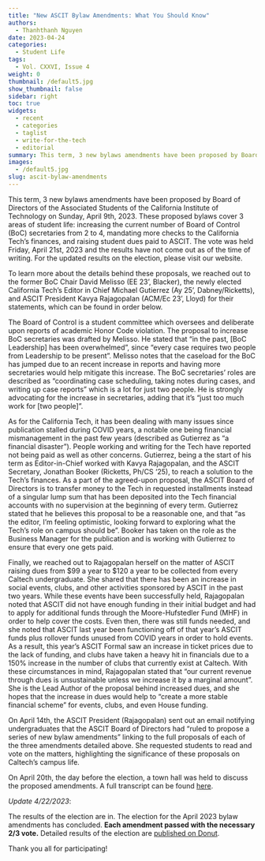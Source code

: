 ```yaml
---
title: "New ASCIT Bylaw Amendments: What You Should Know"
authors:
  - Thanhthanh Nguyen
date: 2023-04-24
categories:
  - Student Life
tags:
  - Vol. CXXVI, Issue 4
weight: 0
thumbnail: /default5.jpg
show_thumbnail: false
sidebar: right
toc: true
widgets:
  - recent
  - categories
  - taglist
  - write-for-the-tech
  - editorial
summary: This term, 3 new bylaws amendments have been proposed by Board of Directors of the Associated Students of the California Institute of Technology.
images:
  - /default5.jpg
slug: ascit-bylaw-amendments
---
```


This term, 3 new bylaws amendments have been proposed by Board of Directors of the Associated Students of the California Institute of Technology on Sunday, April 9th, 2023. These proposed bylaws cover 3 areas of student life: increasing the current number of Board of Control (BoC) secretaries from 2 to 4, mandating more checks to the California Tech’s finances, and raising student dues paid to ASCIT. The vote was held Friday, April 21st, 2023 and the results have not come out as of the time of writing. For the updated results on the election, please visit our website.

To learn more about the details behind these proposals, we reached out to the former BoC Chair David Melisso (EE 23’, Blacker), the newly elected California Tech’s Editor in Chief Michael Gutierrez (Ay 25’, Dabney/Ricketts), and ASCIT President Kavya Rajagopalan (ACM/Ec 23’, Lloyd) for their statements, which can be found in order below.

The Board of Control is a student committee which oversees and deliberate upon reports of academic Honor Code violation. The proposal to increase BoC secretaries was drafted by Melisso. He stated that “in the past, [BoC Leadership] has been overwhelmed”, since “every case requires two people from Leadership to be present”. Melisso notes that the caseload for the BoC has jumped due to an recent increase in reports and having more secretaries would help mitigate this increase. The BoC secretaries’ roles are described as “coordinating case scheduling, taking notes during cases, and writing up case reports” which is a lot for just two people. He is strongly advocating for the increase in secretaries, adding that it’s “just too much work for [two people]”.

As for the California Tech, it has been dealing with many issues since publication stalled during COVID years, a notable one being financial mismanagement in the past few years (described as Gutierrez as “a financial disaster”). People working and writing for the Tech have reported not being paid as well as other concerns.  Gutierrez, being a the start of his term as Editor-in-Chief worked with Kavya Rajagopalan, and the ASCIT Secretary, Jonathan Booker (Ricketts, Ph/CS ‘25), to reach a solution to the Tech’s finances. As a part of the agreed-upon proposal, the ASCIT Board of Directors is to transfer money to the Tech in requested installments instead of a singular lump sum that has been deposited into the Tech financial accounts with no supervision at the beginning of every term. Gutierrez stated that he believes this proposal to be a reasonable one, and that “as the editor, I’m feeling optimistic, looking forward to exploring what the Tech’s role on campus should be”. Booker has taken on the role as the Business Manager for the publication and is working with Gutierrez to ensure that every one gets paid. 

Finally, we reached out to Rajagopalan herself on the matter of ASCIT raising dues from $99 a year to $120 a year to be collected from every Caltech undergraduate. She shared that there has been an increase in social events, clubs, and other activities sponsored by ASCIT in the past two years. While these events have been successfully held, Rajagopalan noted that ASCIT did not have enough funding in their initial budget and had to apply for additional funds through the Moore-Hufstedler Fund (MHF) in order to help cover the costs. Even then, there was still funds needed, and she noted that ASCIT last year been functioning off of that year’s ASCIT funds plus rollover funds unused from COVID years in order to hold events. As a result, this year’s ASCIT Formal saw an increase in ticket prices due to the lack of funding, and clubs have taken a heavy hit in financials due to a 150% increase in the number of clubs that currently exist at Caltech. With these circumstances in mind, Rajagopalan stated that “our current revenue through dues is unsustainable unless we increase it by a marginal amount”. She is the Lead Author of the proposal behind increased dues, and she hopes that the increase in dues would help to “create a more stable financial scheme” for events, clubs, and even House funding.

On April 14th, the ASCIT President (Rajagopalan) sent out an email notifying undergraduates that the ASCIT Board of Directors had “ruled to propose a series of new bylaw amendments” linking to the full proposals of each of the three amendments detailed above. She requested students to read and vote on the matters, highlighting the significance of these proposals on Caltech’s campus life.

On April 20th, the day before the election, a town hall was held to discuss the proposed amendments. A full transcript can be found [here](https://docs.google.com/document/d/1vJ-ZRzujHJevPqD1rMauE-x3dD4WE9xaq4hbFK_Rdi4/edit).

*Update 4/22/2023*: 

The results of the election are in. The election for the April 2023 bylaw amendments has concluded. **Each amendment passed with the necessary 2/3 vote.** Detailed results of the election are [published on Donut](https://donut.caltech.edu/1/surveys/LyP1u5WQkaSEn86vgcT0mb04K47Wv71VuPJrcILVJ9S0ycy980IfwsXSTyFVLrnO/results). 

Thank you all for participating! 